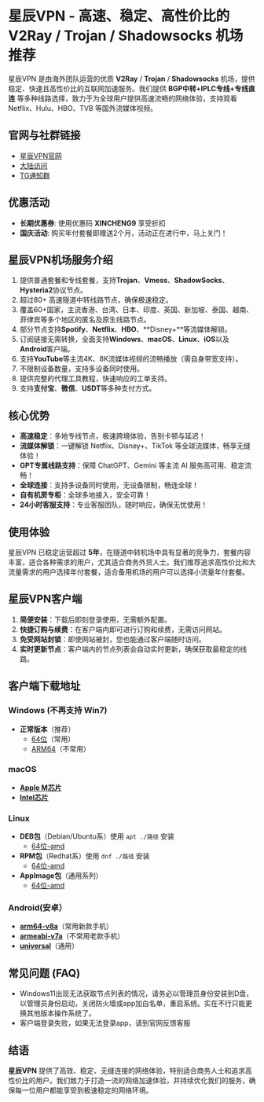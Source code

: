 # 星辰VPN - 高速、稳定、高性价比的 V2Ray / Trojan / Shadowsocks 机场推荐

星辰VPN 是由海外团队运营的优质 **V2Ray** / **Trojan** / **Shadowsocks** 机场，提供稳定、快速且高性价比的互联网加速服务。我们提供 **BGP中转+IPLC专线+专线直连** 等多种线路选择，致力于为全球用户提供高速流畅的网络体验，支持观看 Netflix、Hulu、HBO、TVB 等国外流媒体视频。

## 官网与社群链接

- [星辰VPN官网](https://xcvpn.us/)
- [大陆访问](https://a.xcvpn.me/)
- [TG通知群](https://t.me/starrySkyCloud)

## 优惠活动

- **长期优惠券**: 使用优惠码 **XINCHENG9** 享受折扣
- **国庆活动**: 购买年付套餐即赠送2个月，活动正在进行中，马上关门！

## 星辰VPN机场服务介绍

1. 提供普通套餐和专线套餐，支持**Trojan**、**Vmess**、**ShadowSocks**、**Hysteria2**协议节点。
2. 超过80+ 高速隧道中转线路节点，确保极速稳定。
3. 覆盖60+国家，主流香港、台湾、日本、印度、英国、新加坡、泰国、越南、菲律宾等多个地区的匿名及原生线路节点。
4. 部分节点支持**Spotify**、**Netflix**、**HBO**、**Disney+**等流媒体解锁。
5. 订阅链接无需转换，全面支持**Windows**、**macOS**、**Linux**、**iOS**以及**Android**客户端。
6. 支持**YouTube**等主流4K、8K流媒体视频的流畅播放（需自身带宽支持）。
7. 不限制设备数量，支持多设备同时使用。
8. 提供完整的代理工具教程，快速响应的工单支持。
9. 支持**支付宝**、**微信**、**USDT**等多种支付方式。

## 核心优势

- **高速稳定**：多地专线节点，极速跨境体验，告别卡顿与延迟！
- **流媒体解锁**：一键解锁 Netflix、Disney+、TikTok 等全球流媒体，畅享无缝体验！
- **GPT专属线路支持**：保障 ChatGPT、Gemini 等主流 AI 服务高可用、稳定流畅！
- **全球连接**：支持多设备同时使用，无设备限制，畅连全球！
- **自有机房专柜**：全球多地接入，安全可靠！
- **24小时客服支持**：专业客服团队，随时响应，确保无忧使用！

## 使用体验

星辰VPN 已稳定运营超过 **5年**，在隧道中转机场中具有显著的竞争力，套餐内容丰富，适合各种需求的用户，尤其适合商务外贸人士。我们推荐追求高性价比和大流量需求的用户选择年付套餐，适合备用机场的用户可以选择小流量年付套餐。

## 星辰VPN客户端

1. **简便安装**：下载后即刻登录使用，无需额外配置。
2. **快捷订购与续费**：在客户端内即可进行订购和续费，无需访问网站。
3. **免受网站封锁**：即使网站被封，您也能通过客户端随时访问。
4. **实时更新节点**：客户端内的节点列表会自动实时更新，确保获取最稳定的线路。

## 客户端下载地址


### Windows (不再支持 Win7)

- **正常版本**（推荐）
  - [64位](https://github.com/darly8888/xingchen-vpn/releases/download/app/XingChenVPN-1.4.2-windows-amd64-setup.exe)（常用）
  - [ARM64](https://github.com/darly8888/xingchen-vpn/releases/download/app/XingChenVPN-1.4.2-windows-amd64.zip)（不常用）

### macOS

- [**Apple M芯片**](https://github.com/darly8888/xingchen-vpn/releases/download/app/XingChenVPN-1.4.1-macos-arm64.pkg)
- [**Intel芯片**](https://github.com/darly8888/xingchen-vpn/releases/download/app/XingChenVPN-1.4.1-macos-amd64.pkg)

### Linux

- **DEB包**（Debian/Ubuntu系）使用 `apt ./路径` 安装
  - [64位-amd](https://github.com/darly8888/xingchen-vpn/releases/download/app/XingChenVPN-1.4.1-linux-amd64.deb)
- **RPM包**（Redhat系）使用 `dnf ./路径` 安装
  - [64位-amd](https://github.com/darly8888/xingchen-vpn/releases/download/app/XingChenVPN-1.4.1-linux-amd64.rpm)
- **AppImage包**（通用系列）
  - [64位-amd](https://github.com/darly8888/xingchen-vpn/releases/download/app/XingChenVPN-1.4.1-linux-amd64.AppImage)

### Android(安卓）
- [**arm64-v8a**](https://github.com/darly8888/xingchen-vpn/releases/download/app/XingChenVPN.seppd-1.4.2-android-arm64-v8a.apk)（常用新款手机）
- [**armeabi-v7a**](https://github.com/darly8888/xingchen-vpn/releases/download/app/XingChenVPN.seppd-1.4.2-android-armeabi-v7a.apk)（不常用老款手机）
- [**universal**](https://github.com/darly8888/xingchen-vpn/releases/download/app/XingChenVPN.seppd-1.4.2-android-universal.apk)（通用）


## 常见问题 (FAQ)

- Windows11出现无法获取节点列表的情况，请务必以管理员身份安装到D盘，以管理员身份启动，关闭防火墙或app加白名单，重启系统。实在不行只能更换其他版本操作系统了。
- 客户端登录失败，如果无法登录app，请到官网反馈客服

## 结语

**星辰VPN** 提供了高效、稳定、无缝连接的网络体验，特别适合商务人士和追求高性价比的用户。我们致力于打造一流的网络加速体验，并持续优化我们的服务，确保每一位用户都能享受到极速稳定的网络环境。

